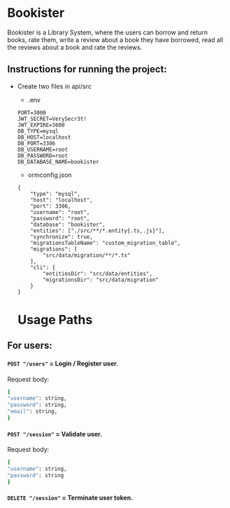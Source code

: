 # Bookister

Bookister is a Library System, where the users can borrow and return books, rate them, write a review about a book they have borrowed, read all the reviews about a book and rate the reviews.

## Instructions for running the project:

* Create two files in api/src
    * .env

    ```
    PORT=3000
    JWT_SECRET=VerySecr3t!
    JWT_EXPIRE=3600
    DB_TYPE=mysql
    DB_HOST=localhost
    DB_PORT=3306
    DB_USERNAME=root
    DB_PASSWORD=root
    DB_DATABASE_NAME=bookister
    ```
    
    * ormconfig.json

    ```
    {
        "type": "mysql",
        "host": "localhost",
        "port": 3306,
        "username": "root",
        "password": "root",
        "database": "bookister",
        "entities": ["./src/**/*.entity{.ts,.js}"],
        "synchronize": true,
        "migrationsTableName": "custom_migration_table",
        "migrations": [
            "src/data/migration/**/*.ts"
        ],
        "cli": {
            "entitiesDir": "src/data/entities",
            "migrationsDir": "src/data/migration"
        }
    }

    ```
    
    # Usage Paths

  

## For users:

#### ``POST "/users"`` = Login / Register user.
Request body:

```bash
{
"username": string,
"password": string,
"email": string,
}
```

#### ``POST "/session"`` = Validate user.
Request body:

```bash
{
"username": string,
"password": string
}
```

#### ``DELETE "/session"`` = Terminate user token.

  
